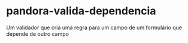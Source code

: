 # pandora-valida-dependencia
Um validador que cria uma regra para um campo de um formulário que depende de outro campo
